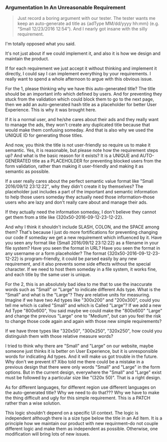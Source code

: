 ### Argumentation In An Unreasonable Requirement

>Just record a boring argument with our tester. The tester wants me keep an auto-generate ad title as {adType MM/dd/yyyy hh:mm} (e.g. “Small 12/23/2016 12:54“). And I nearly got insane with the silly requirement.

I'm totally opposed what you said.

It's not just about if we could implement it, and also it is how we design and maintain the product.

If for each requirement we just accept it without thinking and implement it directly, I could say I can implement everything by your requirements. I really want to spend a whole afternoon to argue with this obvious issue.

For the 1, please thinking why we have this auto-generated title? The title should be an important info which defined by users. And for preventing they stuck from the validation which could block them to go to the next page, then we add an auto-generated hash title as a placeholder for better User Experience. This is why it was brought here.

If it is a normal user, and he/she cares about their ads and they really want to manage the ads, they won't create any duplicated title because that would make them confusing someday. And that is also why we used the UNIQUE ID for generating those titles.

And now, you think the title is not user-friendly so require us to make it semantic. Yes, it is reasonable, but please note how the requirement steps up? And what is the basic reason for it exists? It is a UNIQUE and AUTO-GENERATED title as a PLACEHOLDER for preventing blocked users from the form validation, rather than making it user-friendly and making it as semantic as possible.

If a user really cares about the perfect semantic value format like "Small 2016/09/12 23:12:22", why they didn't create it by themselves? The placeholder just includes a part of the important and semantic information to help those users someday they actually need those information–those users who are lazy and don't really care about and manage their ads.

If they actually need the information someday, I don't believe they cannot get them from a title like {320x50-2016-09-12-23-12-22}.

And why I think it shouldn't include SLASH, COLON, and the SPACE among them? That's because I just do more fortifications for preventing changing our code if someday we get a new requirement which influenced by it. Have you seen any format like {Small 2016/09/12 23:12:22} as a filename in your file system? Have you seen the format in URL? Have you seen the format in any username or a form placeholder? The format {320x50-2016-09-12-23-12-22} is program-friendly, it could be parsed easily by any new requirement, and it also prevents some side effects without the special character. If we need to host them someday in a file system, it works fine, and each title by the same user is unique.



For the 2, this is an absolutely bad idea to me that to use the inaccurate words such as "Small" or "Large" to indicate different Ads type. What is the "Small" and what is the "Large"? They are relative units for measuring. Imagine if we have two Ad types like "300x200" and "200x300", could you tell me which is called "Small" and which is Called "Large"? If we add a new Ad Type "800x600", You said maybe we could make the "800x600" "Large" and change the previous "Large" one to "Medium", but can you feel the risk to change those code again and again with those new simple requirements?

If we have three types like "320x50", "300x250", "320x250", how could you distinguish them with those relative measure words?

I tried to think why there are "Small" and "Large" on our website, maybe someone just thinks it is better on User Experience, but it is unresponsible words for indicating Ad types. And it will make us got trouble in the future. Why don't we prevent it? Xibo told me there could be a mistake in a previous design that there were only words "Small" and "Large" in the form options. But in the current design, everywhere the "Small" and "Large" exist must be followed by a particular size like "(320x 50)". That is a right design.

As for different languages, for different region use different languages on the auto-generated title? Why we need to do that??? Why we have to make the thing difficult and ugly for this simple requirement. This is a PATCH rather than a wise solution.

This logic shouldn't depend on a specific UI context. The logic is independent although there is a size type below the title in an Ad Item. It is a principle how we maintain our product with new requirment–do not couple different logic and make them as independent as possible. Otherwise, one modification will bring lots of new issues.
